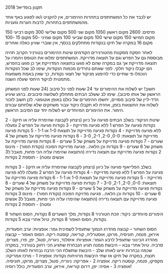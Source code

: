 תקנון בופדיאל 2018

יש לכבד את כל המשתתפים בתחרות ההימורים, אין להקניט ו/או לפגוע באף אחד מהמשתתפים בתחרות, לרבות הערות גזעניות.

פרסים:
2600 מקום ראשון
1050 מקום שני
500 מקום שלישי
300 מקום רביעי
150 מקום חמישי
150 מקום שישי
100 מקום שביעי
100 מקום שמיני
-50 מקום 15
-100 מקום 16
במקרה של תיקו בנקודות מתחלקים בכסף, אין שוברי שוויון כאלה ואחרים

לאחר הסקת מסקנות מהטורנירים הקודמים שיטת ההימורים בטורניר הקרוב תהיה מבוססת גם על הפרש וגם על תוצאה מדוייקת.
המשתתפים ימלאו את הטופס ויהמרו על תוצאה מדוייקת אך גם במקרה שהם לא פגעו בתוצאה המדוייקת אך כן פגעו בהפרש, הם יקבלו ניקוד חלקי.
לפני שאתם נחרדים מכמות הנקודות, שימו לב שכל הנקודות הוכפלו פי שתיים כדי להימנע מניקוד של חצאי נקודות, כך שאין באמת משמעות מתמטית לניקוד היחסי שעלה השנה.

חשוב!
יש לשלוח את ההימורים עד 24 שעות לפני כל סיבוב (24 שעות לפני המשחק הראשון של אותו סיבוב). שימו לב ששלב הבתים מתחלק לשלושה סיבובים.
ברגע שיגיע הדד-ליין של סיבוב מסויים, יחשפו ההימורים של כולם באופן אוטומטי. לכן חשוב לזכור לשלוח את התוצאות בזמן, אחרת לא תקבלו ניקוד עבור משחקים שלא שלחתם עבורם הימור.
את ההימורים המיוחדים יש לשלוח יחד עם הסיבוב הראשון.

שיטת הניקוד:
בשלב הבתים
פגיעה על כיוון (ניצחון לקבוצה שהימרת עליה או תיקו) - 2 נקודות
פגיעה על הפרש 1 ללא פגיעה מדוייקת - 3 נקודות
פגיעה על הפרש 2 ומעלה ללא פגיעה מדוייקת - 4 נקודות
פגיעה מדוייקת על תוצאת 1-0 או 1-1 - 5 נקודות
פגיעה מדוייקת על תוצאות: 0-0, 2-0, 2-1, 3-0 - 6 נקודות
פגיעה מדוייקת על משחק של 4 שערים - 7 נקודות
פגיעה מדוייקת על משחק של 5 שערים - 8 נקודות
פגיעה מדוייקת על משחק של 6 שערים - 9 נקודות
וכן הלאה..
פגיעה מדוייקת הפוכה (נקודת חמור) - מינוס 2 נקודות
פגיעה מדוייקת עם תוצאה נדירה (התוצאה שהימרו עליה הכי פחות, מוגבל ל3 אנשים ומטה) - תוספת 2 נקודות

בשלב הפלייאוף
פגיעה על כיוון (ניצחון לקבוצה שהימרת עליה או תיקו) - 3 נקודות
פגיעה על הפרש 1 ללא פגיעה מדוייקת - 4 נקודות
פגיעה על הפרש 2 ומעלה ללא פגיעה מדוייקת - 5 נקודות
פגיעה מדוייקת על תוצאת 1-0 או 1-1 - 6 נקודות
פגיעה מדוייקת על תוצאות: 0-0, 2-0, 2-1, 3-0 - 7 נקודות
פגיעה מדוייקת על משחק של 4 שערים - 8 נקודות
פגיעה מדוייקת על משחק של 5 שערים - 9 נקודות
פגיעה מדוייקת על משחק של 6 שערים - 10 נקודות
וכן הלאה..
פגיעה מדויקת הפוכה (נקודת חמור) - מינוס 3 נקודות
פגיעה מדוייקת עם תוצאה נדירה (התוצאה שהימרו עליה הכי פחות, מוגבל ל3 אנשים ומטה) - תוספת 2 נקודות

הימורים מיוחדים:
ניקוד: זוכת הטורניר 8 נקודות, מלך השערים 8 נקודות, הסוס השחור 8 נקודות, הסוס האפור 8 נקודות, טיול אחרי צבא 5 נקודות.

הסוס השחור – קבוצה מהדרג הנמוך שתעפיל לשמינית גמר:
אופציות: ערב הסעודית, איראן, פנמה, תוניסיה, מרוקו, אוסטרליה, קוריאה, קוסטה ריקה.
הסוס האפור – קבוצה מהדרג הבינוני שתעפיל לרבע הגמר:
אופציות: איסלנד, ניגריה, סנגל, יפן, פרו, מצרים, סרביה.
טיול אחרי צבא – היבשת ממנה תגיע הנבחרת שתגיע הכי רחוק בטורניר, במקרה שכמה נבחרות יגיעו לאותו שלב - היבשת שתשלח הכי הרבה נבחרות לאותו השלב תנצח, במקרה של תיקו אז שתי היבשות מרוויחות נקודות:
אופציה 1 - מרכז אמריקה: מקסיקו, פנמה, קוסטה ריקה.
אופציה 2 - אפריקה: ניגריה, סנגל, מצרים, מרוקו, תוניסיה.
אופציה 3 - אסיה: יפן, דרום קוריאה, איראן, ערב הסעודית, כולל רוסיה!

